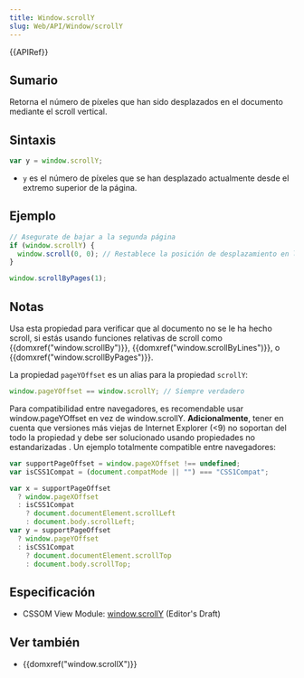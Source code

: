 ```yaml
---
title: Window.scrollY
slug: Web/API/Window/scrollY
---
```


{{APIRef}}

## Sumario

Retorna el número de píxeles que han sido desplazados en el documento mediante el scroll vertical.

## Sintaxis

```js
var y = window.scrollY;
```

- `y` es el número de píxeles que se han desplazado actualmente desde el extremo superior de la página.

## Ejemplo

```js
// Asegurate de bajar a la segunda página
if (window.scrollY) {
  window.scroll(0, 0); // Restablece la posición de desplazamiento en la parte superior izquierda del documento
}

window.scrollByPages(1);
```

## Notas

Usa esta propiedad para verificar que al documento no se le ha hecho scroll, si estás usando funciones relativas de scroll como {{domxref("window.scrollBy")}}, {{domxref("window.scrollByLines")}}, o {{domxref("window.scrollByPages")}}.

La propiedad `pageYOffset` es un alias para la propiedad `scrollY`:

```js
window.pageYOffset == window.scrollY; // Siempre verdadero
```

Para compatibilidad entre navegadores, es recomendable usar window\.pageYOffset en vez de window\.scrollY. **Adicionalmente**, tener en cuenta que versiones más viejas de Internet Explorer (<9) no soportan del todo la propiedad y debe ser solucionado usando propiedades no estandarizadas . Un ejemplo totalmente compatible entre navegadores:

```js
var supportPageOffset = window.pageXOffset !== undefined;
var isCSS1Compat = (document.compatMode || "") === "CSS1Compat";

var x = supportPageOffset
  ? window.pageXOffset
  : isCSS1Compat
    ? document.documentElement.scrollLeft
    : document.body.scrollLeft;
var y = supportPageOffset
  ? window.pageYOffset
  : isCSS1Compat
    ? document.documentElement.scrollTop
    : document.body.scrollTop;
```

## Especificación

- CSSOM View Module: [window.scrollY](http://dev.w3.org/csswg/cssom-view/#dom-window-scrolly) (Editor's Draft)

## Ver también

- {{domxref("window.scrollX")}}
